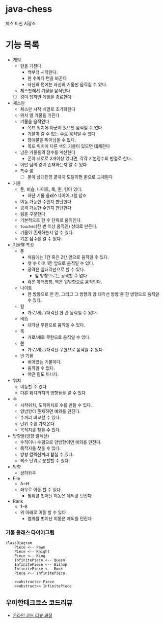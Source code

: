 # java-chess

체스 미션 저장소

# 기능 목록

- 게임
    - 턴을 가진다
        - 백부터 시작한다.
        - 한 수마다 턴을 바꾼다
        - 자신의 턴에는 자신의 기물만 움직일 수 있다.
    - 체스판에서 기물을 움직인다
    - [ ] 킹이 잡히면 게임을 종료한다.
- 체스판
    - 체스판 시작 배열로 초기화한다
    - 위치 별 기물을 가진다
    - 기물을 움직인다
        - 목표 위치에 아군이 있으면 움직일 수 없다
        - 기물이 갈 수 없는 수로 움직일 수 없다
        - 장애물을 뛰어넘을 수 없다.
        - 목표 위치에 다른 색의 기물이 있으면 대체한다
    - 남은 기물들의 점수를 계산한다
        - 폰이 세로로 2개이상 있다면, 각각 기본점수의 반절로 친다.
    - 어떤 팀의 왕이 존재하는지 알 수 있다
    - 특수 룰
        - [ ] 폰이 상대진영 끝까지 도달하면 퀸으로 교체된다
- 기물
    - 폰, 비숍, 나이트, 룩, 퀸, 킹이 있다.
        - 하단 기물 클래스다이어그램 참조
    - 이동 가능한 수인지 판단한다
    - 공격 가능한 수인지 판단한다
    - 팀을 구분한다
    - 기본적으로 한 수 단위로 움직인다.
    - `Touched`(한 번 이상 움직인) 상태로 만든다.
    - 기물이 존재하는지 알 수 있다.
    - 기본 점수를 알 수 있다.
- 기물별 특성
    - 폰
        - 처음에는 1칸 혹은 2칸 앞으로 움직일 수 있다.
        - 첫 수 이후 1칸 앞으로 움직일 수 있다.
        - 공격은 앞대각선으로 할 수 있다.
            - 앞 방향으로는 공격할 수 없다
        - 흑은 아래방향, 백은 윗방향으로 움직인다.
    - 나이트
        - 한 방향으로 한 칸, 그리고 그 방향의 양 대각선 방향 중 한 방향으로 움직일 수 있다.
    - 킹
        - 가로/세로/대각선 한 칸 움직일 수 있다.
    - 비숍
        - 대각선 무한으로 움직일 수 있다.
    - 룩
        - 가로/세로 무한으로 움직일 수 있다.
    - 퀸
        - 가로/세로/대각선 무한으로 움직일 수 있다.
    - 빈 기물
        - 비어있는 기물이다.
        - 움직일 수 없다.
        - 어떤 팀도 아니다.
- 위치
    - 이동할 수 있다
    - 다른 위치까지의 방향들을 알 수 있다
- 수
    - 시작위치, 도착위치로 수를 만들 수 있다.
    - 양방향이 존재하면 예외를 던진다.
    - 수끼리 비교할 수 있다.
    - 단위 수를 가져온다.
    - 목적지를 찾을 수 있다.
- 방향들(방향 컬렉션)
    - 수직이나 수평으로 양방향이면 예외를 던진다.
    - 목적지를 찾을 수 있다.
    - 방향 컬렉션끼리 합칠 수 있다.
    - 최소 단위로 분할할 수 있다.
- 방향
    - 상하좌우
- File
    - A~H
    - 좌우로 이동 할 수 있다
        - 범위를 벗어난 이동은 예외를 던진다
- Rank
    - 1~8
    - 위 아래로 이동 할 수 있다
        - 범위를 벗어난 이동은 예외를 던진다

### 기물 클래스 다이어그램

```mermaid
classDiagram
    Piece <-- Pawn
    Piece <-- Knight
    Piece <-- King
    InfinitePiece <-- Queen
    InfinitePiece <-- Bishop
    InfinitePiece <-- Rook
    Piece <-- InfinitePiece

    <<abstract>> Piece
    <<abstract>> InfinitePiece
```

## 우아한테크코스 코드리뷰

- [온라인 코드 리뷰 과정](https://github.com/woowacourse/woowacourse-docs/blob/master/maincourse/README.md)

